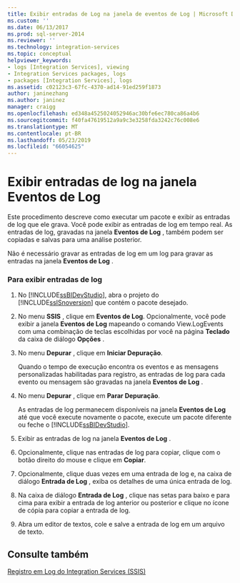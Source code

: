 ```yaml
---
title: Exibir entradas de Log na janela de eventos de Log | Microsoft Docs
ms.custom: ''
ms.date: 06/13/2017
ms.prod: sql-server-2014
ms.reviewer: ''
ms.technology: integration-services
ms.topic: conceptual
helpviewer_keywords:
- logs [Integration Services], viewing
- Integration Services packages, logs
- packages [Integration Services], logs
ms.assetid: c02123c3-67fc-4370-ad14-91ed259f1873
author: janinezhang
ms.author: janinez
manager: craigg
ms.openlocfilehash: ed348a4525024052946ac30bfe6ec780ca86a4b6
ms.sourcegitcommit: f40fa47619512a9a9c3e3258fda3242c76c008e6
ms.translationtype: MT
ms.contentlocale: pt-BR
ms.lasthandoff: 05/23/2019
ms.locfileid: "66054625"
---
```

# <a name="view-log-entries-in-the-log-events-window"></a>Exibir entradas de log na janela Eventos de Log
  Este procedimento descreve como executar um pacote e exibir as entradas de log que ele grava. Você pode exibir as entradas de log em tempo real. As entradas de log, gravadas na janela **Eventos de Log** , também podem ser copiadas e salvas para uma análise posterior.  
  
 Não é necessário gravar as entradas de log em um log para gravar as entradas na janela **Eventos de Log** .  
  
### <a name="to-view-log-entries"></a>Para exibir entradas de log  
  
1.  No [!INCLUDE[ssBIDevStudio](../includes/ssbidevstudio-md.md)], abra o projeto do [!INCLUDE[ssISnoversion](../includes/ssisnoversion-md.md)] que contém o pacote desejado.  
  
2.  No menu **SSIS** , clique em **Eventos de Log**. Opcionalmente, você pode exibir a janela **Eventos de Log** mapeando o comando View.LogEvents com uma combinação de teclas escolhidas por você na página **Teclado** da caixa de diálogo **Opções** .  
  
3.  No menu **Depurar** , clique em **Iniciar Depuração**.  
  
     Quando o tempo de execução encontra os eventos e as mensagens personalizadas habilitadas para registro, as entradas de log para cada evento ou mensagem são gravadas na janela **Eventos de Log** .  
  
4.  No menu **Depurar** , clique em **Parar Depuração**.  
  
     As entradas de log permanecem disponíveis na janela **Eventos de Log** até que você execute novamente o pacote, execute um pacote diferente ou feche o [!INCLUDE[ssBIDevStudio](../includes/ssbidevstudio-md.md)].  
  
5.  Exibir as entradas de log na janela **Eventos de Log** .  
  
6.  Opcionalmente, clique nas entradas de log para copiar, clique com o botão direito do mouse e clique em **Copiar**.  
  
7.  Opcionalmente, clique duas vezes em uma entrada de log e, na caixa de diálogo **Entrada de Log** , exiba os detalhes de uma única entrada de log.  
  
8.  Na caixa de diálogo **Entrada de Log** , clique nas setas para baixo e para cima para exibir a entrada de log anterior ou posterior e clique no ícone de cópia para copiar a entrada de log.  
  
9. Abra um editor de textos, cole e salve a entrada de log em um arquivo de texto.  
  
## <a name="see-also"></a>Consulte também  
 [Registro em Log do Integration Services &#40;SSIS&#41;](performance/integration-services-ssis-logging.md)  
  
  
